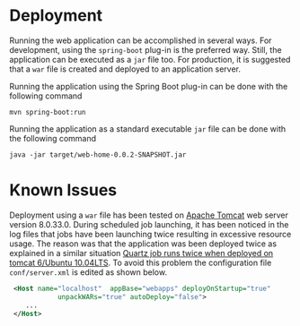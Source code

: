 # Deployment

Running the web application can be accomplished in several ways. For development, using the `spring-boot` plug-in is the preferred way. Still, the application can be executed as a `jar` file too. For production, it is suggested that a `war` file is created and deployed to an application server.

Running the application using the Spring Boot plug-in can be done with the following command
    
    mvn spring-boot:run
 
Running the application as a standard executable `jar` file can be done with the following command

    java -jar target/web-home-0.0.2-SNAPSHOT.jar

# Known Issues

Deployment using a `war` file has been tested on [Apache Tomcat](http://tomcat.apache.org/) web server version 8.0.33.0. During scheduled job launching, it has been noticed in the log files that jobs have been launching twice resulting in excessive resource usage. The reason was that the application was been deployed twice as explained in a similar situation [Quartz job runs twice when deployed on tomcat 6/Ubuntu 10.04LTS](http://stackoverflow.com/questions/5087510/setting-autodeploy-and-deployonstartup-will-cause-app-be-deployed-twice-on-start). To avoid this problem the configuration file `conf/server.xml` is edited as shown below.

```xml
 <Host name="localhost"  appBase="webapps" deployOnStartup="true"
            unpackWARs="true" autoDeploy="false">
    ...
 </Host>
```